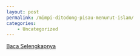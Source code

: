 ```yaml
---
layout: post
permalink: /mimpi-ditodong-pisau-menurut-islam/
categories:
    - Uncategorized
---
```


[Baca Selengkapnya](/08)